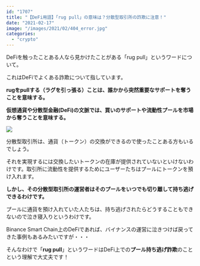 ```yaml
---
id: "1707"
title: "【DeFi用語】「rug pull」の意味は？分散型取引所の詐欺に注意！"
date: "2021-02-17"
image: "/images/2021/02/404_error.jpg"
categories: 
  - "crypto"
---
```


DeFiを触ったことある人なら見かけたことがある「rug pull」というワードについて。

これはDeFiでよくある詐欺について指しています。

**rugをpullする（ラグを引っ張る）ことは、誰かから突然重要なサポートを奪うことを意味する。**

**仮想通貨や分散型金融(DeFi)の文脈では、買いのサポートや流動性プールを市場から奪うことを意味する。**

![](https://i.gyazo.com/d8c211cd42a501cdaba7cd4fcefd0cee.png)

分散型取引所は、通貨（トークン）の交換ができるので使ったことある方もいるでしょう。

それを実現するには交換したいトークンの在庫が提供されていないといけないわけです。取引所に流動性を提供するためにユーザーたちはプールにトークンを預け入れます。

**しかし、その分散型取引所の運営者はそのプールをいつでも切り離して持ち逃げできるわけです。**

プールに通貨を預け入れていた人たちは、持ち逃げされたらどうすることもできないので泣き寝入りというわけです。

Binance Smart Chain上のDeFiであれば、バイナンスの運営に泣きつけば戻ってきた事例もあるみたいですが・・・

そんなわけで「**rug pull**」というワードはDeFi上での**プール持ち逃げ詐欺**のことという理解で大丈夫です！
